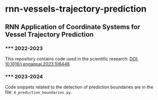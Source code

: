 # rnn-vessels-trajectory-prediction

## RNN Application of Coordinate Systems for Vessel Trajectory Prediction

### *** 2022-2023

This repository contains code used in the scientific research: [DOI: 10.1016/j.engappai.2023.106448](https://doi.org/10.1016/j.engappai.2023.106448).

### *** 2023-2024

Code snippets related to the detection of prediction boundaries are in the file: `4_prediction_boundaries.py`.
